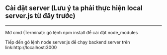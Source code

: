## Cài đặt server (Lưu ý ta phải thực hiện local server.js từ đây trước)
<hr/>
<p>Mở cmd (Terminal): gõ lệnh npm install để cài đặt node_modules</p>
<p>Tiếp đến gõ lệnh node server.js để chạy backend server trên link:http://localhost:3000</p>
